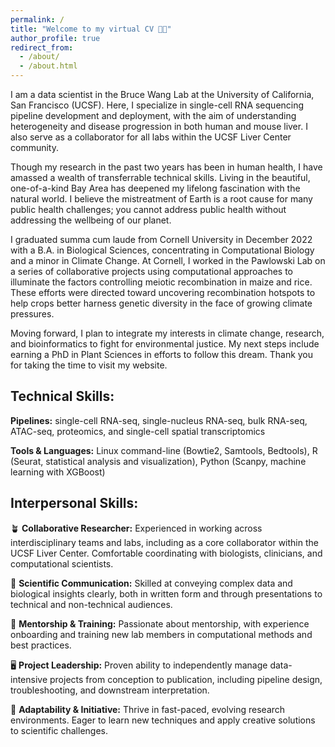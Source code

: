 ```yaml
---
permalink: /
title: "Welcome to my virtual CV 👋🏾"
author_profile: true
redirect_from:
  - /about/
  - /about.html
---
```

I am a data scientist in the Bruce Wang Lab at the University of California, San Francisco (UCSF). Here, I specialize in single-cell RNA sequencing pipeline development and deployment, with the aim of understanding heterogeneity and disease progression in both human and mouse liver. I also serve as a collaborator for all labs within the UCSF Liver Center community.

Though my research in the past two years has been in human health, I have amassed a wealth of transferrable technical skills. Living in the beautiful, one-of-a-kind Bay Area has deepened my lifelong fascination with the natural world. I believe the mistreatment of Earth is a root cause for many public health challenges; you cannot address public health without addressing the wellbeing of our planet.

I graduated summa cum laude from Cornell University in December 2022 with a B.A. in Biological Sciences, concentrating in Computational Biology and a minor in Climate Change. At Cornell, I worked in the Pawlowski Lab on a series of collaborative projects using computational approaches to illuminate the factors controlling meiotic recombination in maize and rice. These efforts were directed toward uncovering recombination hotspots to help crops better harness genetic diversity in the face of growing climate pressures.

Moving forward, I plan to integrate my interests in climate change, research, and bioinformatics to fight for environmental justice. My next steps include earning a PhD in Plant Sciences in efforts to follow this dream. Thank you for taking the time to visit my website.

Technical Skills:
------

**Pipelines:** single-cell RNA-seq, single-nucleus RNA-seq, bulk RNA-seq, ATAC-seq, proteomics, and single-cell spatial transcriptomics

**Tools & Languages:** Linux command-line (Bowtie2, Samtools, Bedtools), R (Seurat, statistical analysis and visualization), Python (Scanpy, machine learning with XGBoost)

Interpersonal Skills:
------
🪴 **Collaborative Researcher:** Experienced in working across interdisciplinary teams and labs, including as a core collaborator within the UCSF Liver Center. Comfortable coordinating with biologists, clinicians, and computational scientists.

🍄 **Scientific Communication:** Skilled at conveying complex data and biological insights clearly, both in written form and through presentations to technical and non-technical audiences.

🌱 **Mentorship & Training:** Passionate about mentorship, with experience onboarding and training new lab members in computational methods and best practices.

🖥️ **Project Leadership:** Proven ability to independently manage data-intensive projects from conception to publication, including pipeline design, troubleshooting, and downstream interpretation.

🌈 **Adaptability & Initiative:** Thrive in fast-paced, evolving research environments. Eager to learn new techniques and apply creative solutions to scientific challenges.
